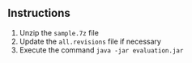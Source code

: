 Instructions
-----------

1. Unzip the `sample.7z` file
2. Update the `all.revisions` file if necessary
3. Execute the command `java -jar evaluation.jar`